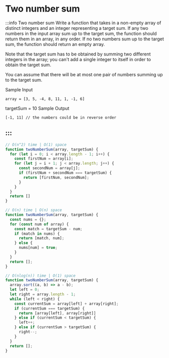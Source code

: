 # Two number sum

:::info Two number sum
Write a function that takes in a non-empty array of distinct integers and an integer representing a target sum. If any two numbers in the input array sum up to the target sum, the function should return them in an array, in any order. If no two numbers sum up to the target sum, the function should return an empty array.

Note that the target sum has to be obtained by summing two different integers in the array; you can't add a single integer to itself in order to obtain the target sum.

You can assume that there will be at most one pair of numbers summing up to the target sum.

Sample Input
```
array = [3, 5, -4, 8, 11, 1, -1, 6]
```
targetSum = 10
Sample Output
```
[-1, 11] // the numbers could be in reverse order
```
:::
---

```js title="Solution 1"
// O(n^2) time | O(1) space
function twoNumberSum(array, targetSum) {
  for (let i = 0; i < array.length - 1; i++) {
    const firstNum = array[i];
    for (let j = i + 1; j < array.length; j++) {
      const secondNum = array[j];
      if (firstNum + secondNum === targetSum) {
        return [firstNum, secondNum];
      }
    }
  }
  return []
}
```

```js title="Solution 2"
// O(n) time | O(n) space
function twoNumberSum(array, targetSum) {
  const nums = {};
  for (const num of array) {
    const match = targetSum - num;
    if (match in nums) {
      return [match, num];
    } else {
      nums[num] = true;
    }
  }
  return [];
}
```

```js title="Solution 3"
// O(nlog(n)) time | O(1) space
function twoNumberSum(array, targetSum) {
  array.sort((a, b) => a - b);
  let left = 0;
  let right = array.length - 1;
  while (left < right) {
    const currentSum = array[left] + array[right];
    if (currentSum === targetSum) {
      return [array[left], array[right]]
    } else if (currentSum < targetSum) {
      left++;
    } else if (currentSum > targetSum) {
      right--;
    }
  }
  return [];
}
```